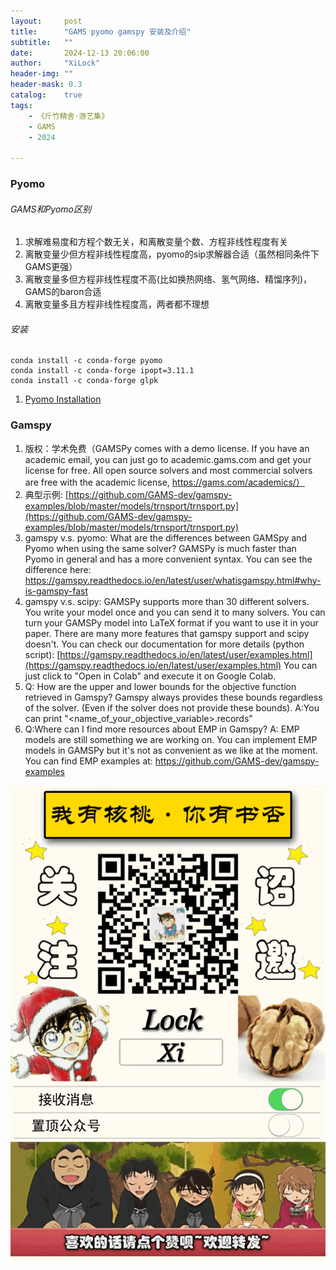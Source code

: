 ```yaml
---
layout:     post
title:      "GAMS pyomo gamspy 安装及介绍"
subtitle:   ""
date:       2024-12-13 20:06:00
author:     "XiLock"
header-img: ""
header-mask: 0.3
catalog:    true
tags:
    - 《斤竹精舍·游艺集》
    - GAMS
    - 2024

---
```


### Pyomo
###### GAMS和Pyomo区别
1. 求解难易度和方程个数无关，和离散变量个数、方程非线性程度有关
1. 离散变量少但方程非线性程度高，pyomo的sip求解器合适（虽然相同条件下GAMS更强）
1. 离散变量多但方程非线性程度不高(比如换热网络、氢气网络、精馏序列)，GAMS的baron合适
1. 离散变量多且方程非线性程度高，两者都不理想


###### 安装
```
conda install -c conda-forge pyomo
conda install -c conda-forge ipopt=3.11.1
conda install -c conda-forge glpk
```

1. [Pyomo Installation](https://pyomo.readthedocs.io/en/6.8.0/installation.html)




### Gamspy
1. 版权：学术免费（GAMSPy comes with a demo license. If you have an academic email, you can just go to academic.gams.com and get your license for free. All open source solvers and most commercial solvers are free with the academic license, https://gams.com/academics/）
1. 典型示例: [https://github.com/GAMS-dev/gamspy-examples/blob/master/models/trnsport/trnsport.py](https://github.com/GAMS-dev/gamspy-examples/blob/master/models/trnsport/trnsport.py)
1. gamspy v.s. pyomo: What are the differences between GAMSpy and Pyomo when using the same solver? GAMSPy is much faster than Pyomo in general and has a more convenient syntax. You can see the difference here: https://gamspy.readthedocs.io/en/latest/user/whatisgamspy.html#why-is-gamspy-fast
1. gamspy v.s. scipy: GAMSPy supports more than 30 different solvers. You write your model once and you can send it to many solvers. You can turn your GAMSPy model into LaTeX format if you want to use it in your paper. There are many more features that gamspy support and scipy doesn't. You can check our documentation for more details (python script): [https://gamspy.readthedocs.io/en/latest/user/examples.html](https://gamspy.readthedocs.io/en/latest/user/examples.html) You can just click to "Open in Colab" and execute it on Google Colab.
1. Q: How are the upper and lower bounds for the objective function retrieved in Gamspy? Gamspy always provides these bounds regardless of the solver. (Even if the solver does not provide these bounds). A:You can print "<name_of_your_objective_variable>.records"
1. Q:Where can I find more resources about EMP in Gamspy? A: EMP models are still something we are working on. You can implement EMP models in GAMSPy but it's not as convenient as we like at the moment. You can find EMP examples at: https://github.com/GAMS-dev/gamspy-examples



![](/img/wc-tail.GIF)
